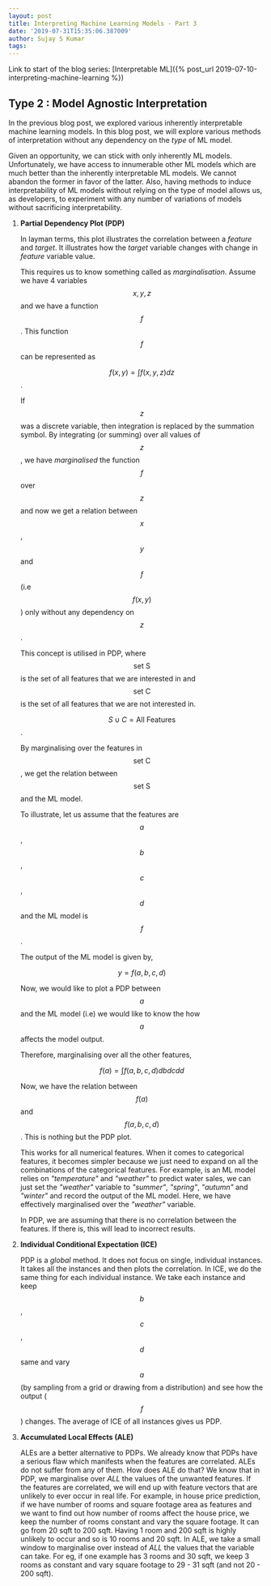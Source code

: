 ```yaml
---
layout: post
title: Interpreting Machine Learning Models - Part 3
date: '2019-07-31T15:35:06.387009'
author: Sujay S Kumar
tags: 
---
```


Link to start of the blog series: [Interpretable ML]({% post_url 2019-07-10-interpreting-machine-learning %})

## Type 2 : Model Agnostic Interpretation

In the previous blog post, we explored various inherently interpretable machine learning models. In this blog post, we will explore various methods of interpretation without any dependency on the *type* of ML model. 

Given an opportunity, we can stick with only inherently ML models. Unfortunately, we have access to innumerable other ML models which are much better than the inherently interpretable ML models. We cannot abandon the former in favor of the latter. Also, having methods to induce interpretability of ML models without relying on the type of model allows us, as developers, to experiment with any number of variations of models without sacrificing interpretability.

1. **Partial Dependency Plot (PDP)**

    In layman terms, this plot illustrates the correlation between a *feature* and *target*. It illustrates how the *target* variable changes with change in *feature* variable value. 
    
    This requires us to know something called as *marginalisation*. Assume we have 4 variables $$x,y,z$$ and we have a function $$f$$. This function $$f$$ can be represented as 
    
    $$f(x,y) = \int f(x,y,z) dz$$. 
    
    If $$z$$ was a discrete variable, then integration is replaced by the summation symbol. By integrating (or summing) over all values of $$z$$, we have *marginalised* the function $$f$$ over $$z$$ and now we get a relation between $$x$$, $$y$$ and $$f$$ (i.e $$f(x,y)$$) only without any dependency on $$z$$.
    
    This concept is utilised in PDP, where $$\text{set S}$$ is the set of all features that we are interested in and $$\text{set C}$$ is the set of all features that we are not interested in. 
    
    $$S \cup C = \text{All Features}$$. 
    
    By marginalising over the features in $$\text{set C}$$, we get the relation between $$\text{set S}$$ and the ML model.
    
    To illustrate, let us assume that the features are $$a$$, $$b$$, $$c$$, $$d$$ and the ML model is $$f$$.
    
    The output of the ML model is given by,
    
    $$y = f(a,b,c,d)$$
    
    Now, we would like to plot a PDP between $$a$$ and the ML model (i.e) we would like to know the how $$a$$ affects the model output.
    
    Therefore, marginalising over all the other features,
    
    $$ f(a) = \int f(a,b,c,d) db dc dd $$
    
    Now, we have the relation between $$f(a)$$ and $$f(a,b,c,d)$$. This is nothing but the PDP plot.
    
    This works for all numerical features. When it comes to categorical features, it becomes simpler because we just need to expand on all the combinations of the categorical features. For example, is an ML model relies on *"temperature"* and *"weather"* to predict water sales, we can just set the *"weather"* variable to *"summer"*, *"spring"*, *"autumn"* and *"winter"* and record the output of the ML model. Here, we have effectively marginalised over the *"weather"* variable.
    
    In PDP, we are assuming that there is no correlation between the features. If there is, this will lead to incorrect results.

2. **Individual Conditional Expectation (ICE)**

    PDP is a *global* method. It does not focus on single, individual instances. It takes all the instances and then plots the correlation. In ICE, we do the same thing for each individual instance. We take each instance and keep $$b$$, $$c$$, $$d$$ same and vary $$a$$ (by sampling from a grid or drawing from a distribution) and see how the output ($$f$$) changes. The average of ICE of all instances gives us PDP.
    
3. **Accumulated Local Effects (ALE)**

    ALEs are a better alternative to PDPs. We already know that PDPs have a serious flaw which manifests when the features are correlated. ALEs do not suffer from any of them. How does ALE do that? We know that in PDP, we marginalise over *ALL* the values of the unwanted features. If the features are correlated, we will end up with feature vectors that are unlikely to ever occur in real life. For example, in house price prediction, if we have number of rooms and square footage area as features and we want to find out how number of rooms affect the house price, we keep the number of rooms constant and vary the square footage. It can go from 20 sqft to 200 sqft. Having 1 room and 200 sqft is highly unlikely to occur and so is 10 rooms and 20 sqft. In ALE, we take a small window to marginalise over instead of *ALL* the values that the variable can take. For eg, if one example has 3 rooms and 30 sqft, we keep 3 rooms as constant and vary square footage to 29 - 31 sqft (and not 20 - 200 sqft).

